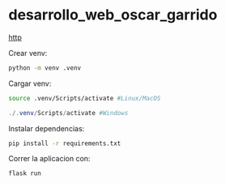 # desarrollo_web_oscar_garrido
[http](https://github.com/OwOscarito/desarrollo_web_oscar_garrido)

Crear venv:
```sh
python -m venv .venv
```

Cargar venv:
```sh
source .venv/Scripts/activate #Linux/MacOS
```
```ps1
./.venv/Scripts/activate #Windows
```

Instalar dependencias:
```sh
pip install -r requirements.txt
```

Correr la aplicacion con:
```sh
flask run
```